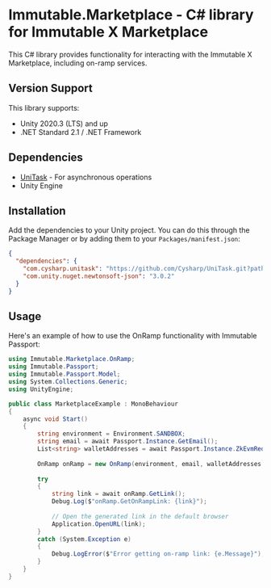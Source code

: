 # Immutable.Marketplace - C# library for Immutable X Marketplace

This C# library provides functionality for interacting with the Immutable X Marketplace, including on-ramp services.

## Version Support

This library supports:

- Unity 2020.3 (LTS) and up
- .NET Standard 2.1 / .NET Framework

## Dependencies

- [UniTask](https://github.com/Cysharp/UniTask) - For asynchronous operations
- Unity Engine

## Installation

Add the dependencies to your Unity project. You can do this through the Package Manager or by adding them to your `Packages/manifest.json`:

```json
{
  "dependencies": {
    "com.cysharp.unitask": "https://github.com/Cysharp/UniTask.git?path=src/UniTask/Assets/Plugins/UniTask",
    "com.unity.nuget.newtonsoft-json": "3.0.2"
  }
}
```

## Usage

Here's an example of how to use the OnRamp functionality with Immutable Passport:

```csharp
using Immutable.Marketplace.OnRamp;
using Immutable.Passport;
using Immutable.Passport.Model;
using System.Collections.Generic;
using UnityEngine;

public class MarketplaceExample : MonoBehaviour
{
    async void Start()
    {
        string environment = Environment.SANDBOX;
        string email = await Passport.Instance.GetEmail();
        List<string> walletAddresses = await Passport.Instance.ZkEvmRequestAccounts();
        
        OnRamp onRamp = new OnRamp(environment, email, walletAddresses.FirstOrDefault());
        
        try
        {
            string link = await onRamp.GetLink();
            Debug.Log($"onRamp.GetOnRampLink: {link}");
            
            // Open the generated link in the default browser
            Application.OpenURL(link);
        }
        catch (System.Exception e)
        {
            Debug.LogError($"Error getting on-ramp link: {e.Message}");
        }
    }
}
```